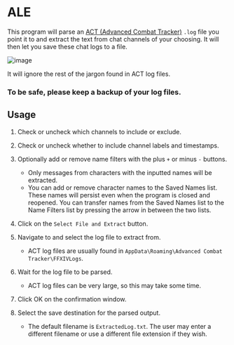 # ALE

This program will parse an [ACT (Advanced Combat Tracker)](https://advancedcombattracker.com/) `.log` file you point it to and extract the text from chat channels of your choosing. It will then let you save these chat logs to a file.

![image](https://user-images.githubusercontent.com/63081353/131480265-e6dcd9d8-a43b-4fb4-9ab5-4972d9ec9d5a.png)

It will ignore the rest of the jargon found in ACT log files.

### **To be safe, please keep a backup of your log files.**

## Usage

1. Check or uncheck which channels to include or exclude.

2. Check or uncheck whether to include channel labels and timestamps.

3. Optionally add or remove name filters with the plus `+` or minus `-` buttons.
   * Only messages from characters with the inputted names will be extracted.
   * You can add or remove character names to the Saved Names list. These names will persist even when the program is closed and reopened. You can transfer names from the Saved Names list to the Name Filters list by pressing the arrow in between the two lists.

2. Click on the `Select File and Extract` button.

3. Navigate to and select the log file to extract from.
    * ACT log files are usually found in `AppData\Roaming\Advanced Combat Tracker\FFXIVLogs`.

4. Wait for the log file to be parsed.
    * ACT log files can be very large, so this may take some time. 

5. Click OK on the confirmation window.

6. Select the save destination for the parsed output. 
    * The default filename is `ExtractedLog.txt`. The user may enter a different filename or use a different file extension if they wish.
